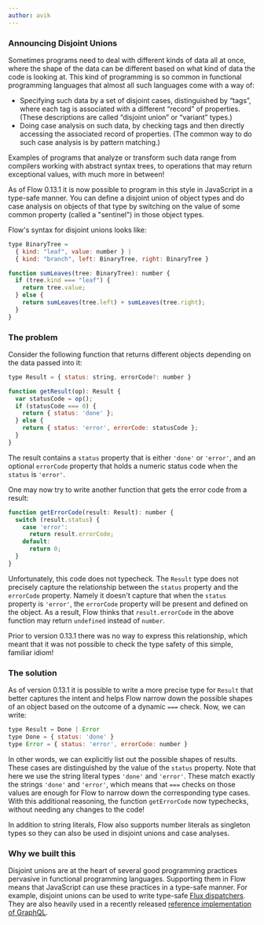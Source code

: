 ```yaml
---
author: avik
---
```


### Announcing Disjoint Unions

Sometimes programs need to deal with different kinds of data all at once, where the shape of the data can be different based on what kind of data the code is looking at. This kind of programming is so common in functional programming languages that almost all such languages come with a way of:

* Specifying such data by a set of disjoint cases, distinguished by “tags”, where each tag is associated with a different “record” of properties. (These descriptions are called “disjoint union” or “variant” types.) 
* Doing case analysis on such data, by checking tags and then directly accessing the associated record of properties. (The common way to do such case analysis is by pattern matching.)

Examples of programs that analyze or transform such data range from compilers working with abstract syntax trees, to operations that may return exceptional values,  with much more in between!

As of Flow 0.13.1 it is now possible to program in this style in JavaScript in a type-safe manner. You can define a disjoint union of object types and do case analysis on objects of that type by switching on the value of some common property (called a "sentinel") in those object types.

Flow's syntax for disjoint unions looks like:

```javascript
type BinaryTree =
  { kind: "leaf", value: number } |
  { kind: "branch", left: BinaryTree, right: BinaryTree }

function sumLeaves(tree: BinaryTree): number {
  if (tree.kind === "leaf") {
    return tree.value;
  } else {
    return sumLeaves(tree.left) + sumLeaves(tree.right);
  }
}
```

<!--truncate-->

### The problem

Consider the following function that returns different objects depending on the data passed into it:

```javascript
type Result = { status: string, errorCode?: number }

function getResult(op): Result {
  var statusCode = op();
  if (statusCode === 0) {
    return { status: 'done' };
  } else {
    return { status: 'error', errorCode: statusCode };
  }
}
```

The result contains a `status` property that is either `'done'` or `'error'`,
and an optional `errorCode` property that holds a numeric status code when the
`status` is `'error'`.

One may now try to write another function that gets the error code from a result:

```javascript
function getErrorCode(result: Result): number {
  switch (result.status) {
    case 'error':
      return result.errorCode;
    default:
      return 0;
  }
}
```

Unfortunately, this code does not typecheck. The `Result` type does not precisely 
capture the relationship between the `status` property and the `errorCode` property.
Namely it doesn't capture that when the `status` property is `'error'`, the `errorCode`
property will be present and defined on the object. As a result, Flow thinks that
`result.errorCode` in the above function may return `undefined` instead of `number`.

Prior to version 0.13.1 there was no way to express this relationship, which meant
that it was not possible to check the type safety of this simple, familiar idiom!

### The solution

As of version 0.13.1 it is possible to write a more precise type for `Result`
that better captures the intent and helps Flow narrow down the possible shapes
of an object based on the outcome of a dynamic `===` check. Now, we can write:

```javaScript
type Result = Done | Error
type Done = { status: 'done' }
type Error = { status: 'error', errorCode: number }
```

In other words, we can explicitly list out the possible shapes of results. These
cases are distinguished by the value of the `status` property. Note that here
we use the string literal types `'done'` and `'error'`. These match exactly the strings
`'done'` and `'error'`, which means that `===` checks on those values are enough for
Flow to narrow down the corresponding type cases. With this additional reasoning, the
function `getErrorCode` now typechecks, without needing any changes to the code!

In addition to string literals, Flow also supports number literals as singleton types
so they can also be used in disjoint unions and case analyses.

### Why we built this

Disjoint unions are at the heart of several good programming practices pervasive in functional programming languages. Supporting them in Flow means that JavaScript can use these practices in a type-safe manner. For example, disjoint unions can be used to write type-safe [Flux dispatchers](https://facebook.github.io/flux/docs/dispatcher.html). They are also heavily used in a recently released [reference implementation of GraphQL](https://github.com/graphql/graphql-js).
